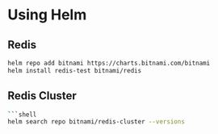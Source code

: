 # Using Helm

## Redis

```bash
helm repo add bitnami https://charts.bitnami.com/bitnami
helm install redis-test bitnami/redis
```

## Redis Cluster

```bash
```shell
helm search repo bitnami/redis-cluster --versions
```